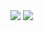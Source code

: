 <img src="https://github-readme-stats.vercel.app/api/top-langs/?username=kiyoaki" />
<img src="https://github-profile-trophy.vercel.app/?username=kiyoaki&theme=flat&no-frame=true&margin-w=30" />
